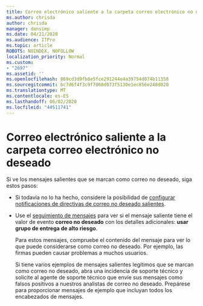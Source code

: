 ```yaml
---
title: Correo electrónico saliente a la carpeta correo electrónico no deseado
ms.author: chrisda
author: chrisda
manager: dansimp
ms.date: 04/21/2020
ms.audience: ITPro
ms.topic: article
ROBOTS: NOINDEX, NOFOLLOW
localization_priority: Normal
ms.custom:
- "2697"
ms.assetid: ''
ms.openlocfilehash: 869cd3d9fb8e5fce291244e4a39754d074b11358
ms.sourcegitcommit: bc7d6f4f3c9f7060d073f5130e1ec856e248d020
ms.translationtype: MT
ms.contentlocale: es-ES
ms.lasthandoff: 06/02/2020
ms.locfileid: "44511741"
---
```

# <a name="outbound-email-to-junk-email-folder"></a>Correo electrónico saliente a la carpeta correo electrónico no deseado

Si ve los mensajes salientes que se marcan como correo no deseado, siga estos pasos:

- Si todavía no lo ha hecho, considere la posibilidad de [configurar notificaciones de directivas de correo no deseado salientes](https://docs.microsoft.com/microsoft-365/security/office-365-security/configure-the-outbound-spam-policy).

- Use el [seguimiento de mensajes](https://docs.microsoft.com/microsoft-365/security/office-365-security/message-trace-scc) para ver si el mensaje saliente tiene el valor de evento **correo no deseado** con los detalles adicionales: **usar grupo de entrega de alto riesgo**.

  Para estos mensajes, compruebe el contenido del mensaje para ver lo que puede considerarse como correo no deseado. Por ejemplo, las firmas pueden causar problemas a muchos usuarios.

  Si tiene varios ejemplos de mensajes salientes legítimos que se marcan como correo no deseado, abra una incidencia de soporte técnico y solicite al agente de soporte técnico que envíe sus mensajes como falsos positivos a nuestros analistas de correo no deseado. Prepárese para proporcionar mensajes de ejemplo que incluyan todos los encabezados de mensajes.
